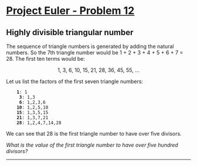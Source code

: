 [Project Euler - Problem 12](https://projecteuler.net/problem=12)
======

Highly divisible triangular number
------

The sequence of triangle numbers is generated by adding the natural numbers. So
the 7th triangle number would be 1 + 2 + 3 + 4 + 5 + 6 + 7 = 28. The first ten
terms would be:

<p align="center">
    1, 3, 6, 10, 15, 21, 28, 36, 45, 55, ...
</p>

Let us list the factors of the first seven triangle numbers:

<pre><code>    <b>1</b>: 1
     <b>3</b>: 1,3
     <b>6</b>: 1,2,3,6
    <b>10</b>: 1,2,5,10
    <b>15</b>: 1,3,5,15
    <b>21</b>: 1,3,7,21
    <b>28</b>: 1,2,4,7,14,28
</code></pre>

We can see that 28 is the first triangle number to have over five divisors.

*What is the value of the first triangle number to have over five hundred
divisors?*

------
